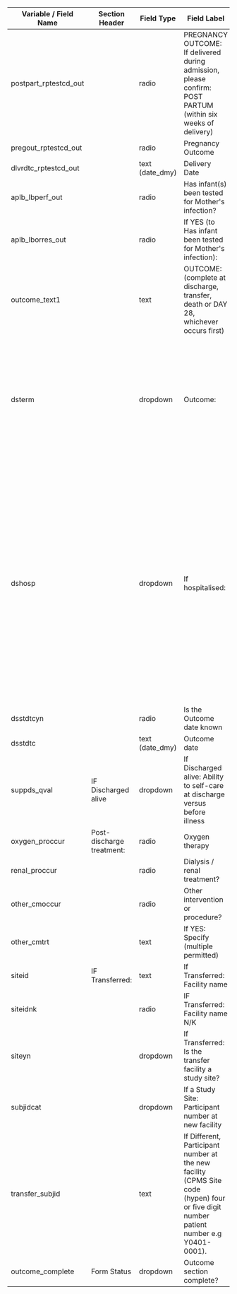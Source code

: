 | Variable / Field Name     |  Section Header             |  Field Type        |  Field Label                                                                                                                                   |  Choices or Calculations                                                                                                                                                                                                                                                                                                                 | Comments          |   |
|---------------------------|-----------------------------|--------------------|------------------------------------------------------------------------------------------------------------------------------------------------|------------------------------------------------------------------------------------------------------------------------------------------------------------------------------------------------------------------------------------------------------------------------------------------------------------------------------------------|-------------------|---|
|  postpart\_rptestcd\_out  |                             |  radio             |  PREGNANCY OUTCOME: If delivered during admission, please confirm:<br>POST PARTUM (within six weeks of delivery)                               |  1, Yes ; 0, No ; 3, N/K                                                                                                                                                                                                                                                                                                                 | post partum notes |   |
|  pregout\_rptestcd\_out   |                             |  radio             |  Pregnancy Outcome                                                                                                                             |  1, Live birth ; 2, Still birth                                                                                                                                                                                                                                                                                                          |                   |   |
|  dlvrdtc\_rptestcd\_out   |                             |  text (date\_dmy)  |  Delivery Date                                                                                                                                 |                                                                                                                                                                                                                                                                                                                                          |                   |   |
|  aplb\_lbperf\_out        |                             |  radio             |  Has infant(s) been tested for Mother's infection?                                                                                             |  1, Yes ; 2, No ; 3, N/K                                                                                                                                                                                                                                                                                                                 |                   |   |
|  aplb\_lborres\_out       |                             |  radio             |  If YES (to Has infant been tested for Mother's infection):                                                                                    |  1, Positive ; 2, Negative                                                                                                                                                                                                                                                                                                               |                   |   |
|  outcome\_text1           |                             |  text              |  OUTCOME: (complete at discharge, transfer, death or DAY 28, whichever occurs first)                                                           |                                                                                                                                                                                                                                                                                                                                          |                   |   |
|  dsterm                   |                             |  dropdown          |  Outcome:                                                                                                                                      |  1, Discharged alive ; 2, Hospitalisation (Remains in Hospital &geq; Day 28 after symptom onset) ; 3, Transfer to other facility ; 4, Death ; 5, Palliative discharge ; 6, Unknown                                                                                                                                                       |                   |   |
|  dshosp                   |                             |  dropdown          |  If hospitalised:                                                                                                                              |  1, Ongoing health care needs relating to this admission for COVID-19 ; 3, Ongoing health care needs NOT related to COVID episode ; 2, Medically fit for discharge (COVID-19 resolved) but remains in hospital for other reason (e.g. awaiting suitable care in community, resident in long term health care or mental health facility)  |                   |   |
|  dsstdtcyn                |                             |  radio             |  Is the Outcome date known                                                                                                                     |  1, Yes ; 2, No ; 3, N/A                                                                                                                                                                                                                                                                                                                 |                   |   |
|  dsstdtc                  |                             |  text (date\_dmy)  |  Outcome date                                                                                                                                  |                                                                                                                                                                                                                                                                                                                                          |                   |   |
|  suppds\_qval             |  IF Discharged alive        |  dropdown          |  If Discharged alive: Ability to self-care at discharge versus before illness                                                                  |  1, Same as before illness ; 2, Worse ; 3, Better ; N/A                                                                                                                                                                                                                                                                                  |                   |   |
|  oxygen\_proccur          |  Post-discharge treatment:  |  radio             |  Oxygen therapy                                                                                                                                |  1, Yes ; 2, No ; 3, N/A                                                                                                                                                                                                                                                                                                                 |                   |   |
|  renal\_proccur           |                             |  radio             |  Dialysis / renal treatment?                                                                                                                   |  1, Yes ; 2, No ; 3, N/A                                                                                                                                                                                                                                                                                                                 |                   |   |
|  other\_cmoccur           |                             |  radio             |  Other intervention or procedure?                                                                                                              |  1, Yes ; 2, No ; 3, N/A                                                                                                                                                                                                                                                                                                                 |                   |   |
|  other\_cmtrt             |                             |  text              |  If YES: Specify (multiple permitted)                                                                                                          |                                                                                                                                                                                                                                                                                                                                          |                   |   |
|  siteid                   |  IF Transferred:            |  text              |  If Transferred: Facility name                                                                                                                 |                                                                                                                                                                                                                                                                                                                                          |                   |   |
|  siteidnk                 |                             |  radio             |  IF Transferred: Facility name N/K                                                                                                             |  1, N/K                                                                                                                                                                                                                                                                                                                                  |                   |   |
|  siteyn                   |                             |  dropdown          |  If Transferred: Is the transfer facility a study site?                                                                                        |  1, Yes ; 2, No ; 3, N/A                                                                                                                                                                                                                                                                                                                 |                   |   |
|  subjidcat                |                             |  dropdown          |  If a Study Site: Participant number at new facility                                                                                           |  1, Same as the above ; 2, Different ; 3, N/K                                                                                                                                                                                                                                                                                            |                   |   |
|  transfer\_subjid         |                             |  text              |  If Different, Participant number at the new facility<br>(CPMS Site code (hypen) four or five digit number patient<br>number e.g Y0401-0001).  |                                                                                                                                                                                                                                                                                                                                          |                   |   |
|  outcome\_complete        |  Form Status                |  dropdown          |  Outcome section complete?                                                                                                                     |  0, Incomplete ; 1, Unverified ; 2, Complete                                                                                                                                                                                                                                                                                             |
